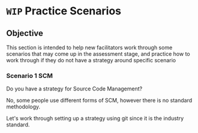 # `WIP` Practice Scenarios

## Objective

This section is intended to help new facilitators work through some scenarios that may come up in the assessment stage, and practice how to work through if they do not have a strategy around specific scenario

### Scenario 1 SCM

Do you have a strategy for Source Code Management?

No, some people use different forms of SCM, however there is no standard methodology.

Let's work through setting up a strategy using git since it is the industry standard.
